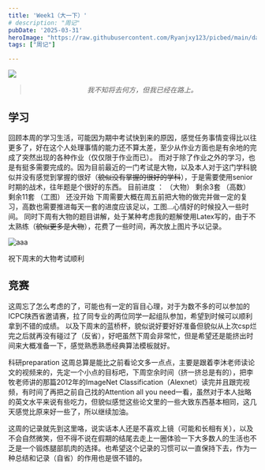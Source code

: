 ```yaml
---
title: 'Week1（大一下）'
# description: "周记"
pubDate: '2025-03-31'    
heroImage: "https://raw.githubusercontent.com/Ryanjxy123/picbed/main/databizhihui_com_20231113002504169980630419880.jpg"
tags: ["周记"]

---
```


![](https://raw.githubusercontent.com/Ryanjxy123/picbed/main/databizhihui_com_20231113002504169980630419880.jpg)

<blockquote style="text-align: center;">
    <p ><em>我不知将去何方，但我已经在路上。</em></p>
</blockquote>

## 学习
回顾本周的学习生活，可能因为期中考试快到来的原因，感觉任务事情变得比以往更多了，好在这个人处理事情的能力还不算太差，至少从作业方面也是有余地的完成了突然出现的各种作业（仅仅限于作业而已）。
而对于除了作业之外的学习，也是有挺多需要完成的。因为目前最近的一门考试是大物，以及本人对于这门学科貌似并没有感觉到掌握的很好（~~貌似没有掌握的很好的学科~~），于是需要使用senior时期的战术，往年题是个很好的东西。
目前进度 ：
（大物） 剩余3套
（高数） 剩余11套
（工图） 还没开始
下周需要大概在周五前把大物的做完并做一定的复习，高数也需要推进每天一套的进度应该足以，工图...心情好的时候投入一些时间。
同时下周有大物的题目讲解，处于某种考虑我的题解使用Latex写的，由于不太熟练（~~貌似更多是大物~~），花费了一些时间，再次放上图片予以记录。

![aaa](/latexpic.jpg)

祝下周末的大物考试顺利

## 竞赛
这周忘了怎么考虑的了，可能也有一定的盲目心理，对于为数不多的可以参加的ICPC陕西省邀请赛，拉了同专业的两位同学一起组队参加，希望到时候可以顺利拿到不错的成绩。
以及下周末的蓝桥杯，貌似说好要好好准备但貌似从上次csp烂完之后就再没有碰过了（反省），好吧虽然下周会非常忙，但是希望还是能挤出时间来大概准备一下，感觉熟悉熟悉经典算法模板就好。

科研preparation
这周总算是能比之前看论文多一点点，主要是跟着李沐老师读论文的视频来的，先定一个小点的目标吧，下周空余时间（挤一挤总是有的），把李牧老师讲的那篇2012年的ImageNet Classification（Alexnet）读完并且跟完视频，有时间了再把之前自己找的Attention all you need一看，虽然对于本人拙略的英文水平来说有些吃力，但貌似感觉这些论文里的一些大致东西基本相同，这几天感觉比原来好一些了，所以继续加油。

这周的记录就先到这里咯，说实话本人还是不喜欢上镜（可能和长相有关），以及不会自然微笑，但不得不说在假期的结尾去走上一圈体验一下大多数人的生活也不乏是一个锻炼腿部肌肉的选择。也希望这个记录的习惯可以一直保持下去，作为一种总结和记录（自省）的作用也是很不错的。

